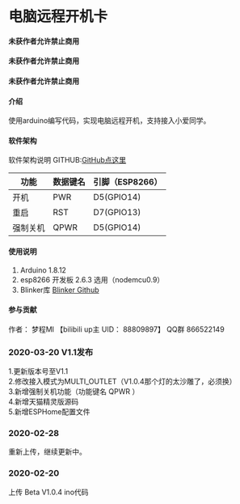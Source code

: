 # 电脑远程开机卡

#### 未获作者允许禁止商用
#### 未获作者允许禁止商用
#### 未获作者允许禁止商用

#### 介绍
使用arduino编写代码，实现电脑远程开机，支持接入小爱同学。

#### 软件架构
软件架构说明
GITHUB:[GitHub点这里](https://github.com/dreamcmi/computer_remote_power_on_card)


| 功能     | 数据键名 | 引脚（ESP8266） |
| -------- | -------- | --------------- |
| 开机     | PWR      | D5(GPIO14)      |
| 重启     | RST      | D7(GPIO13)      |
| 强制关机 | QPWR     | D5(GPIO14)      |


#### 使用说明

1.  Arduino 1.8.12
2.  esp8266 开发板 2.6.3 选用（nodemcu0.9）
3.  Blinker库 [Blinker Github](https://github.com/blinker-iot/blinker-library)

#### 参与贡献

作者：
梦程MI 【bilibili up主 UID： 88809897】
QQ群 866522149

### 2020-03-20 V1.1发布
1.更新版本号至V1.1  
2.修改接入模式为MULTI_OUTLET（V1.0.4那个灯的太沙雕了，必须换）  
3.新增强制关机功能（功能键名 QPWR    ）  
4.新增天猫精灵版源码  
5.新增ESPHome配置文件  

### 2020-02-28
重新上传，继续更新中。

### 2020-02-20
上传 Beta V1.0.4 ino代码